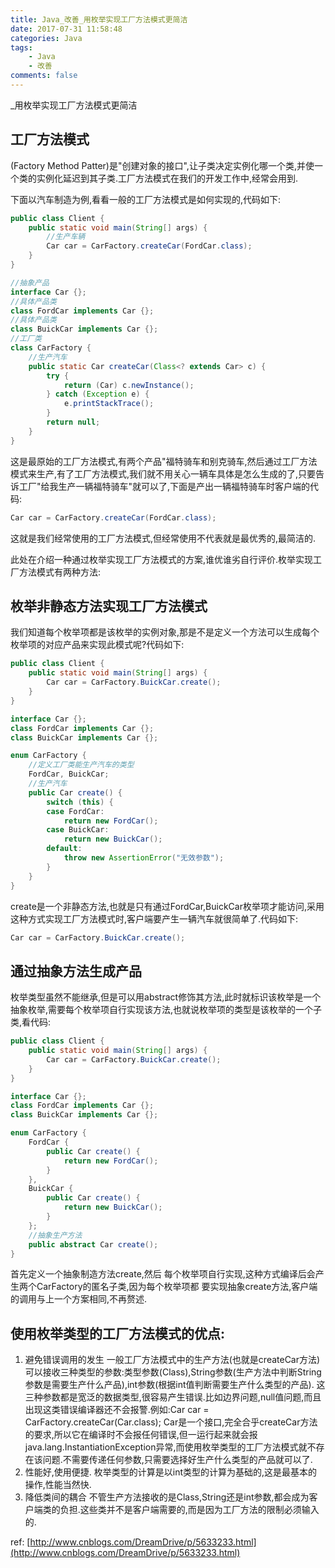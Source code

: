```yaml
---
title: Java_改善_用枚举实现工厂方法模式更简洁
date: 2017-07-31 11:58:48
categories: Java
tags:
    - Java
    - 改善
comments: false
---
```


_用枚举实现工厂方法模式更简洁

<!-- more -->

## 工厂方法模式
(Factory Method Patter)是"创建对象的接口",让子类决定实例化哪一个类,并使一个类的实例化延迟到其子类.工厂方法模式在我们的开发工作中,经常会用到.

下面以汽车制造为例,看看一般的工厂方法模式是如何实现的,代码如下:
```java
public class Client {
    public static void main(String[] args) {
        //生产车辆
        Car car = CarFactory.createCar(FordCar.class);
    }
}

//抽象产品
interface Car {};
//具体产品类
class FordCar implements Car {};
//具体产品类
class BuickCar implements Car {};
//工厂类
class CarFactory {
    //生产汽车
    public static Car createCar(Class<? extends Car> c) {
        try {
            return (Car) c.newInstance();
        } catch (Exception e) {
            e.printStackTrace();
        }
        return null;
    }
}
```
这是最原始的工厂方法模式,有两个产品"福特骑车和别克骑车,然后通过工厂方法模式来生产,有了工厂方法模式,我们就不用关心一辆车具体是怎么生成的了,只要告诉工厂"给我生产一辆福特骑车"就可以了,下面是产出一辆福特骑车时客户端的代码:
```java
Car car = CarFactory.createCar(FordCar.class);
```
这就是我们经常使用的工厂方法模式,但经常使用不代表就是最优秀的,最简洁的.

此处在介绍一种通过枚举实现工厂方法模式的方案,谁优谁劣自行评价.枚举实现工厂方法模式有两种方法:

## 枚举非静态方法实现工厂方法模式

我们知道每个枚举项都是该枚举的实例对象,那是不是定义一个方法可以生成每个枚举项的对应产品来实现此模式呢?代码如下:
```java
public class Client {
    public static void main(String[] args) {
        Car car = CarFactory.BuickCar.create();
    }
}

interface Car {};
class FordCar implements Car {};
class BuickCar implements Car {};

enum CarFactory {
    //定义工厂类能生产汽车的类型
    FordCar, BuickCar;
    //生产汽车
    public Car create() {
        switch (this) {
        case FordCar:
            return new FordCar();
        case BuickCar:
            return new BuickCar();
        default:
            throw new AssertionError("无效参数");
        }
    }
}
```
create是一个非静态方法,也就是只有通过FordCar,BuickCar枚举项才能访问,采用这种方式实现工厂方法模式时,客户端要产生一辆汽车就很简单了.代码如下:
```java
Car car = CarFactory.BuickCar.create();
```

## 通过抽象方法生成产品

枚举类型虽然不能继承,但是可以用abstract修饰其方法,此时就标识该枚举是一个抽象枚举,需要每个枚举项自行实现该方法,也就说枚举项的类型是该枚举的一个子类,看代码:
```java
public class Client {
    public static void main(String[] args) {
        Car car = CarFactory.BuickCar.create();
    }
}

interface Car {};
class FordCar implements Car {};
class BuickCar implements Car {};

enum CarFactory {
    FordCar {
        public Car create() {
            return new FordCar();
        }
    },
    BuickCar {
        public Car create() {
            return new BuickCar();
        }
    };
    //抽象生产方法
    public abstract Car create();
}
```
首先定义一个抽象制造方法create,然后 每个枚举项自行实现,这种方式编译后会产生两个CarFactory的匿名子类,因为每个枚举项都 要实现抽象create方法,客户端的调用与上一个方案相同,不再赘述.

## 使用枚举类型的工厂方法模式的优点:

1. 避免错误调用的发生
一般工厂方法模式中的生产方法(也就是createCar方法)可以接收三种类型的参数:类型参数(Class),String参数(生产方法中判断String参数是需要生产什么产品),int参数(根据int值判断需要生产什么类型的产品).
这三种参数都是宽泛的数据类型,很容易产生错误.比如边界问题,null值问题,而且出现这类错误编译器还不会报警.例如:Car car = CarFactory.createCar(Car.class);
Car是一个接口,完全合乎createCar方法的要求,所以它在编译时不会报任何错误,但一运行起来就会报java.lang.InstantiationException异常,而使用枚举类型的工厂方法模式就不存在该问题.不需要传递任何参数,只需要选择好生产什么类型的产品就可以了.
2. 性能好,使用便捷.
枚举类型的计算是以int类型的计算为基础的,这是最基本的操作,性能当然快.
3. 降低类间的耦合
不管生产方法接收的是Class,String还是int参数,都会成为客户端类的负担.这些类并不是客户端需要的,而是因为工厂方法的限制必须输入的.

ref:
[http://www.cnblogs.com/DreamDrive/p/5633233.html](http://www.cnblogs.com/DreamDrive/p/5633233.html)

